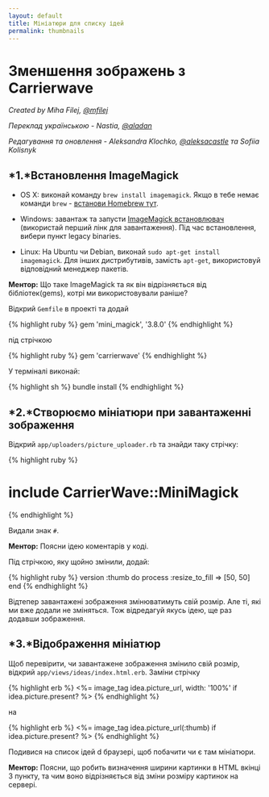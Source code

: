 ```yaml
---
layout: default
title: Мініатюри для списку ідей
permalink: thumbnails
---
```


# Зменшення зображень з Carrierwave

*Created by Miha Filej, [@mfilej](https://twitter.com/mfilej)*

*Переклад українською - Nastia, [@aladan](https://github.com/aladan)*

*Редагування та оновлення -  Aleksandra Klochko, [@aleksacastle](https://github.com/aleksacastle) та Sofiia Kolisnyk*

## *1.*Встановлення ImageMagick

* OS X: виконай команду `brew install imagemagick`. Якщо в тебе немає команди `brew` - [встанови Homebrew тут][in-homebrew].
* Windows: завантаж та запусти [ImageMagick встановлювач][im-win] (використай перший лінк для завантаження).
Пiд час встановлення, вибери пункт legacy binaries.
* Linux: На Ubuntu чи Debian, виконай `sudo apt-get install imagemagick`.
Для інших дистрибутивів, замість `apt-get`, використовуй відповідний менеджер пакетів.

  [im-win]: http://www.imagemagick.org/script/download.php#windows
  [in-homebrew]: http://mxcl.github.io/homebrew/

**Ментор:** Що таке ImageMagick та як він відрізняється від бібліотек(gems), котрі ми використовували раніше?

Відкрий `Gemfile` в проекті та додай

{% highlight ruby %}
gem 'mini_magick', '3.8.0'
{% endhighlight %}

під стрічкою

{% highlight ruby %}
gem 'carrierwave'
{% endhighlight %}

У терміналі виконай:

{% highlight sh %}
bundle install
{% endhighlight %}

## *2.*Створюємо мініатюри при завантаженнi зображення

Відкрий `app/uploaders/picture_uploader.rb` та знайди таку стрічку:

{% highlight ruby %}
  # include CarrierWave::MiniMagick
{% endhighlight %}

Видали знак `#`.

**Ментор:** Поясни ідею коментарів у коді.

Під стрічкою, яку щойно змінили, додай:

{% highlight ruby %}
version :thumb do
  process :resize_to_fill => [50, 50]
end
{% endhighlight %}

Відтепер завантажені зображення змінюватимуть свій розмір. Aле ті, які ми вже додали не зміняться.
Тож відредагуй якусь ідею, ще раз додавши зображення.

## *3.*Відображення мініатюр

Щоб перевірити, чи завантажене зображення змінило свій розмір, відкрий
`app/views/ideas/index.html.erb`. Заміни стрічку

{% highlight erb %}
<%= image_tag idea.picture_url, width: '100%' if idea.picture.present? %>
{% endhighlight %}

на

{% highlight erb %}
<%= image_tag idea.picture_url(:thumb) if idea.picture.present? %>
{% endhighlight %}

Подивися на список ідей d браузері, щоб побачити чи є там мініатюри.

**Ментор:** Поясни, що робить визначення ширини картинки в HTML вкінці 3 пункту,
та чим воно відрізняється від зміни розміру картинок на сервері.
